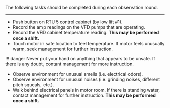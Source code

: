 The following tasks should be completed during each observation round.
***

+ Push button on RTU 5 control cabinet (by low lift #1).  
+ Record the amp readings on the VFD pumps that are operating.  
+ Record the VFD cabinet temperature reading. **This may be performed once a shift.**  
+ Touch motor in safe location to feel temperature. If motor feels unusually warm, seek management for further instruction.  

!!! danger
	Never put your hand on anything that appears to be unsafe. If there is any doubt, contant management for more instruction.  

+ Observe environment for unusual smells (i.e. electrical odors).  
+ Observe environment for unusual noises (i.e. grinding noises, different pitch squeals, etc.).  
+ Walk behind electrical panels in motor room. If there is standing water, contact management for further instruction. **This may be performed once a shift.**   